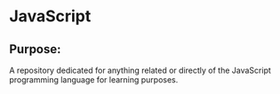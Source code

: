 # JavaScript

## Purpose:

A repository dedicated for anything related or directly of the JavaScript programming language for learning purposes.
